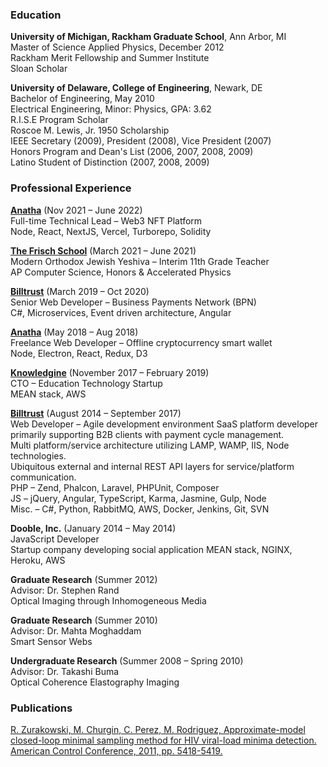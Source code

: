 ### Education

**University of Michigan, Rackham Graduate School**, Ann Arbor, MI  
Master of Science Applied Physics, December 2012  
Rackham Merit Fellowship and Summer Institute  
Sloan Scholar

**University of Delaware, College of Engineering**, Newark, DE  
Bachelor of Engineering, May 2010  
Electrical Engineering, Minor: Physics, GPA: 3.62  
R.I.S.E Program Scholar  
Roscoe M. Lewis, Jr. 1950 Scholarship  
IEEE Secretary (2009), President (2008), Vice President (2007)  
Honors Program and Dean's List (2006, 2007, 2008, 2009)  
Latino Student of Distinction (2007, 2008, 2009)

### Professional Experience

[**Anatha**](http://www.projectanatha.co/) (Nov 2021 – June 2022)  
Full-time Technical Lead  –  Web3 NFT Platform  
Node, React, NextJS, Vercel, Turborepo, Solidity

[**The Frisch School**](https://frisch.org/) (March 2021 – June 2021)  
Modern Orthodox Jewish Yeshiva  –  Interim 11th Grade Teacher  
AP Computer Science, Honors & Accelerated Physics

[**Billtrust**](https://www.billtrust.com/products/business-payments-network/) (March 2019 – Oct 2020)  
Senior Web Developer  –  Business Payments Network (BPN)  
C#, Microservices, Event driven architecture, Angular

[**Anatha**](http://www.projectanatha.co/) (May 2018 – Aug 2018)  
Freelance Web Developer  –  Offline cryptocurrency smart wallet  
Node, Electron, React, Redux, D3

[**Knowledgine**](https://cabosante.com/projects/knowledgine/) (November 2017 – February 2019)  
CTO  –  Education Technology Startup  
MEAN stack, AWS

[**Billtrust**](https://www.billtrust.com/) (August 2014 – September 2017)  
Web Developer  –  Agile development environment 
SaaS platform developer primarily supporting B2B clients with payment cycle management.  
Multi platform/service architecture utilizing LAMP, WAMP, IIS, Node technologies.  
Ubiquitous external and internal REST API layers for service/platform communication.  
PHP  –  Zend, Phalcon, Laravel, PHPUnit, Composer  
JS  –  jQuery, Angular, TypeScript, Karma, Jasmine, Gulp, Node  
Misc.  –  C#, Python, RabbitMQ, AWS, Docker, Jenkins, Git, SVN  

**Dooble, Inc.** (January 2014 – May 2014)  
JavaScript Developer  
Startup company developing social application
MEAN stack, NGINX, Heroku, AWS

**Graduate Research** (Summer 2012)  
Advisor: Dr. Stephen Rand  
Optical Imaging through Inhomogeneous Media

**Graduate Research** (Summer 2010)  
Advisor: Dr. Mahta Moghaddam  
Smart Sensor Webs

**Undergraduate Research** (Summer 2008 – Spring 2010)  
Advisor: Dr. Takashi Buma  
Optical Coherence Elastography Imaging

### Publications

[R. Zurakowski, M. Churgin, C. Perez, M. Rodriguez, Approximate-model closed-loop minimal sampling method for HIV viral-load minima detection. American Control Conference, 2011, pp. 5418-5419.](https://www.ncbi.nlm.nih.gov/pmc/articles/PMC3445656/)
